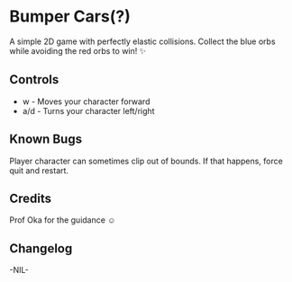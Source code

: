 # Bumper Cars(?)
A simple 2D game with perfectly elastic collisions. Collect the blue orbs while avoiding the red orbs to win! :sparkles:
## Controls
* w - Moves your character forward
* a/d - Turns your character left/right
## Known Bugs
Player character can sometimes clip out of bounds. If that happens, force quit and restart.
## Credits
Prof Oka for the guidance :relaxed:
## Changelog
-NIL-
